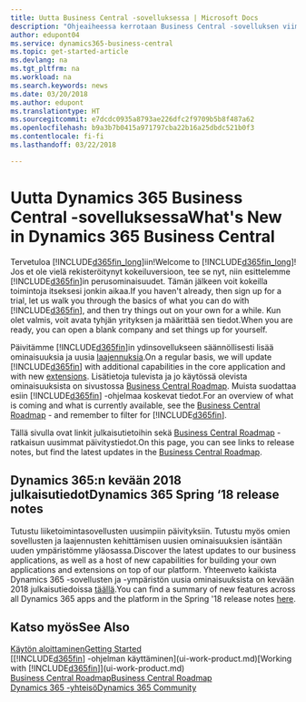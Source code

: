 ```yaml
---
title: Uutta Business Central -sovelluksessa | Microsoft Docs
description: "Ohjeaiheessa kerrotaan Business Central -sovelluksen viimeisimmät uutiset ja käsitellään uusimmat päivitykset."
author: edupont04
ms.service: dynamics365-business-central
ms.topic: get-started-article
ms.devlang: na
ms.tgt_pltfrm: na
ms.workload: na
ms.search.keywords: news
ms.date: 03/20/2018
ms.author: edupont
ms.translationtype: HT
ms.sourcegitcommit: e7dcdc0935a8793ae226dfc2f9709b5b8f487a62
ms.openlocfilehash: b9a3b7b0415a971797cba22b16a25dbdc521b0f3
ms.contentlocale: fi-fi
ms.lasthandoff: 03/22/2018

---
```

# <a name="whats-new-in-dynamics-365-business-central"></a><span data-ttu-id="6b8cd-103">Uutta Dynamics 365 Business Central -sovelluksessa</span><span class="sxs-lookup"><span data-stu-id="6b8cd-103">What's New in Dynamics 365 Business Central</span></span>
<span data-ttu-id="6b8cd-104">Tervetuloa [!INCLUDE[d365fin_long](includes/d365fin_long_md.md)]iin!</span><span class="sxs-lookup"><span data-stu-id="6b8cd-104">Welcome to [!INCLUDE[d365fin_long](includes/d365fin_long_md.md)]!</span></span> <span data-ttu-id="6b8cd-105">Jos et ole vielä rekisteröitynyt kokeiluversioon, tee se nyt, niin esittelemme [!INCLUDE[d365fin](includes/d365fin_md.md)]in perusominaisuudet. Tämän jälkeen voit kokeilla toimintoja itseksesi jonkin aikaa.</span><span class="sxs-lookup"><span data-stu-id="6b8cd-105">If you haven't already, then sign up for a trial, let us walk you through the basics of what you can do with [!INCLUDE[d365fin](includes/d365fin_md.md)], and then try things out on your own for a while.</span></span> <span data-ttu-id="6b8cd-106">Kun olet valmis, voit avata tyhjän yrityksen ja määrittää sen tiedot.</span><span class="sxs-lookup"><span data-stu-id="6b8cd-106">When you are ready, you can open a blank company and set things up for yourself.</span></span>  

<span data-ttu-id="6b8cd-107">Päivitämme [!INCLUDE[d365fin](includes/d365fin_md.md)]in ydinsovellukseen säännöllisesti lisää ominaisuuksia ja uusia [laajennuksia](ui-extensions.md).</span><span class="sxs-lookup"><span data-stu-id="6b8cd-107">On a regular basis, we will update [!INCLUDE[d365fin](includes/d365fin_md.md)] with additional capabilities in the core application and with new [extensions](ui-extensions.md).</span></span> <span data-ttu-id="6b8cd-108">Lisätietoja tulevista ja jo käytössä olevista ominaisuuksista on sivustossa [Business Central Roadmap](https://roadmap.dynamics.com/). Muista suodattaa esiin [!INCLUDE[d365fin](includes/d365fin_md.md)] -ohjelmaa koskevat tiedot.</span><span class="sxs-lookup"><span data-stu-id="6b8cd-108">For an overview of what is coming and what is currently available, see the [Business Central Roadmap](https://roadmap.dynamics.com/) - and remember to filter for [!INCLUDE[d365fin](includes/d365fin_md.md)].</span></span>  

<span data-ttu-id="6b8cd-109">Tällä sivulla ovat linkit julkaisutietoihin sekä [Business Central Roadmap](https://roadmap.dynamics.com/) -ratkaisun uusimmat päivitystiedot.</span><span class="sxs-lookup"><span data-stu-id="6b8cd-109">On this page, you can see links to release notes, but find the latest updates in the [Business Central Roadmap](https://roadmap.dynamics.com/).</span></span>

## <a name="dynamics-365-spring-18-release-notes"></a><span data-ttu-id="6b8cd-110">Dynamics 365:n kevään 2018 julkaisutiedot</span><span class="sxs-lookup"><span data-stu-id="6b8cd-110">Dynamics 365 Spring ‘18 release notes</span></span>
<span data-ttu-id="6b8cd-111">Tutustu liiketoimintasovellusten uusimpiin päivityksiin. Tutustu myös omien sovellusten ja laajennusten kehittämisen uusien ominaisuuksien isäntään uuden ympäristömme yläosassa.</span><span class="sxs-lookup"><span data-stu-id="6b8cd-111">Discover the latest updates to our business applications, as well as a host of new capabilities for building your own applications and extensions on top of our platform.</span></span> <span data-ttu-id="6b8cd-112">Yhteenveto kaikista Dynamics 365 -sovellusten ja -ympäristön uusia ominaisuuksista on kevään 2018 julkaisutiedoissa [täällä](https://aka.ms/businessappsreleasenotes).</span><span class="sxs-lookup"><span data-stu-id="6b8cd-112">You can find a summary of new features across all Dynamics 365 apps and the platform in the Spring '18 release notes [here](https://aka.ms/businessappsreleasenotes).</span></span>


## <a name="see-also"></a><span data-ttu-id="6b8cd-113">Katso myös</span><span class="sxs-lookup"><span data-stu-id="6b8cd-113">See Also</span></span>
[<span data-ttu-id="6b8cd-114">Käytön aloittaminen</span><span class="sxs-lookup"><span data-stu-id="6b8cd-114">Getting Started</span></span>](product-get-started.md)  
<span data-ttu-id="6b8cd-115">[[!INCLUDE[d365fin](includes/d365fin_md.md)] -ohjelman käyttäminen](ui-work-product.md)</span><span class="sxs-lookup"><span data-stu-id="6b8cd-115">[Working with [!INCLUDE[d365fin](includes/d365fin_md.md)]](ui-work-product.md)</span></span>  
[<span data-ttu-id="6b8cd-116">Business Central Roadmap</span><span class="sxs-lookup"><span data-stu-id="6b8cd-116">Business Central Roadmap</span></span>](https://roadmap.dynamics.com/)  
[<span data-ttu-id="6b8cd-117">Dynamics 365 -yhteisö</span><span class="sxs-lookup"><span data-stu-id="6b8cd-117">Dynamics 365 Community</span></span>](https://community.dynamics.com/business/)  

